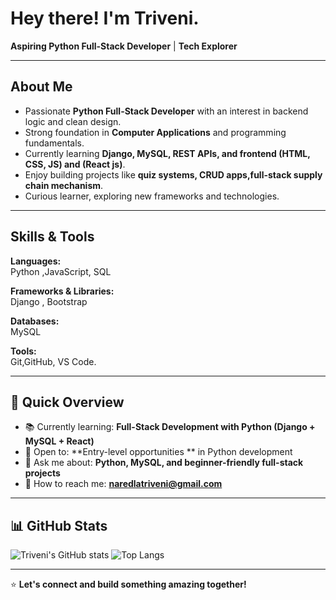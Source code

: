 # Hey there! I'm Triveni.

**Aspiring Python Full-Stack Developer** | **Tech Explorer**

---

##  About Me

-  Passionate **Python Full-Stack Developer** with an interest in backend logic and clean design.
-  Strong foundation in **Computer Applications** and programming fundamentals.
-  Currently learning **Django,  MySQL, REST APIs, and frontend  (HTML, CSS, JS) and (React js)**.
-  Enjoy building projects like **quiz systems, CRUD apps,full-stack supply chain mechanism**.
-  Curious learner, exploring new frameworks and technologies.

---

##  Skills & Tools

**Languages:**  
Python ,JavaScript, SQL  

**Frameworks & Libraries:**  
Django , Bootstrap  

**Databases:**  
MySQL 

**Tools:**  
Git,GitHub, VS Code.

---

## 📌 Quick Overview

- 📚 Currently learning: **Full-Stack Development with Python (Django + MySQL +  React)**
- 👀 Open to: **Entry-level opportunities ** in Python development
- 💬 Ask me about: **Python, MySQL, and beginner-friendly full-stack projects**
- 📧 How to reach me: **naredlatriveni@gmail.com**
---

## 📊 GitHub Stats

![Triveni's GitHub stats](https://github-readme-stats.vercel.app/api?username=Triveni039&show_icons=true&theme=radical)
![Top Langs](https://github-readme-stats.vercel.app/api/top-langs/?username=Triveni039&layout=compact&theme=radical)




---

⭐ **Let's connect and build something amazing together!**
